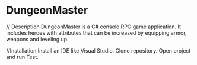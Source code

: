 # DungeonMaster

// Description
DungeonMaster is a C# console RPG game application.
It includes heroes with attributes that can be increased by equipping armor, weapons and leveling up.

//Installation
Install an IDE like Visual Studio.
Clone repository.
Open project and run Test.

